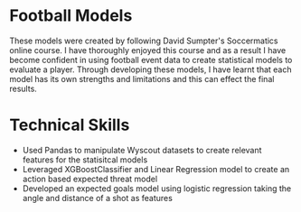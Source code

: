 # Football Models

These models were created by following David Sumpter's Soccermatics online course. I have thoroughly enjoyed this course and as a result I have become confident in using football event data to create statistical models to evaluate a player. Through developing these models, I have learnt that each model has its own strengths and limitations and this can effect the final results.  

# Technical Skills
- Used Pandas to manipulate Wyscout datasets to create relevant features for the statisitcal models
- Leveraged XGBoostClassifier and Linear Regression model to create an action based expected threat model
- Developed an expected goals model using logistic regression taking the angle and distance of a shot as features
